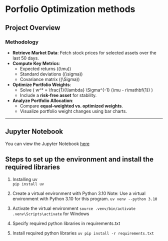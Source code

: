 # Porfolio Optimization methods

## Project Overview

### **Methodology**
- **Retrieve Market Data**: Fetch stock prices for selected assets over the last 50 days.
- **Compute Key Metrics**:
  - Expected returns (\(\mu\))
  - Standard deviations (\(\sigma\))
  - Covariance matrix (\(\Sigma\))
- **Optimize Portfolio Weights**:
  - Solve \( w^* = \frac{1}{\lambda} \Sigma^{-1} (\mu - r\mathbf{1}) \)
  - Include a **risk-free asset** for stability.
- **Analyze Portfolio Allocation**:
  - Compare **equal-weighted vs. optimized weights**.
  - Visualize portfolio weight changes using bar charts.

---
## Jupyter Notebook

You can view the Jupyter Notebook [here](https://raw.githubusercontent.com/Armanddevacc/portfolio-optimization/refs/heads/main/portofolio-optimization-methods.ipynb)

## Steps to set up the environment and install the required libraries
1. Installing uv                            
    `pip install uv`

2. Create a virtual environment with Python 3.10 
    Note: Use a virtual environment with Python 3.10 for this program.
    `uv venv --python 3.10`

3. Activate the virtual environment
    `source .venv/bin/activate`
    `.venv\Scripts\activate` for Windows

4. Specify required python libraries in requirements.txt

5. Install required python libraries 
    `uv pip install -r requirements.txt`


